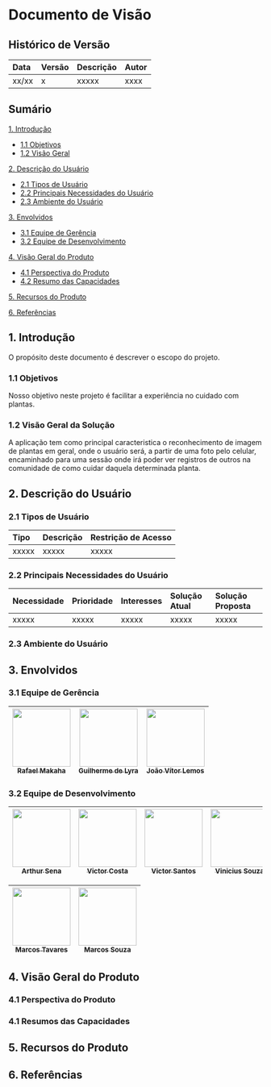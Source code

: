 # Documento de Visão

## Histórico de Versão
| Data | Versão | Descrição | Autor |
| :--- | :--- | :--- | :--- |
| xx/xx | x | xxxxx  | xxxx |


## Sumário
[1. Introdução](#1-introdução)

* [1.1 Objetivos](#11-objetivos)
* [1.2 Visão Geral](#12-visão-geral-da-solução)

[2. Descrição do Usuário](#2-descrição-do-usuário)

* [2.1 Tipos de Usuário](#21-tipos-de-usuário)
* [2.2 Principais Necessidades do Usuário](#22-principais-necessidades-do-usuário)
* [2.3 Ambiente do Usuário](#23-ambiente-do-usuário)

[3. Envolvidos](#3-envolvidos)

* [3.1 Equipe de Gerência](#31-equipe-de-gerência)
* [3.2 Equipe de Desenvolvimento](#32-equipe-de-desenvolvimento)

[4. Visão Geral do Produto](#4-visão-geral-do-produto)

* [4.1 Perspectiva do Produto](#41-perspectiva-do-produto)
* [4.2 Resumo das Capacidades](#42-declaração-de-posição-do-produto)

[5. Recursos do Produto](#5-recursos-do-produto)

[6. Referências](#6-referências)

## 1. Introdução
O propósito deste documento é descrever o escopo do projeto.

### 1.1 Objetivos
Nosso objetivo neste projeto é facilitar a experiência no cuidado com plantas. 

### 1.2 Visão Geral da Solução
A aplicação tem como principal caracteristica o reconhecimento de imagem de plantas
 em geral, onde o usuário será, a partir de uma foto pelo celular, encaminhado para
 uma sessão onde irá poder ver registros de outros na comunidade de como cuidar daquela
 determinada planta.

## 2. Descrição do Usuário

### 2.1 Tipos de Usuário

| Tipo | Descrição | Restrição de Acesso |
| :--- | :--- | :--- |
| xxxxx | xxxxx | xxxxx |

### 2.2 Principais Necessidades do Usuário

| Necessidade | Prioridade | Interesses | Solução Atual | Solução Proposta |
| :--- | :--- | :--- | :--- | :--- |
| xxxxx | xxxxx | xxxxx | xxxxx | xxxxx |

### 2.3 Ambiente do Usuário

## 3. Envolvidos

### 3.1 Equipe de Gerência

[<img src="https://avatars3.githubusercontent.com/u/20361663?s=460&u=91d226496735d780af309d15ef57215b8fd5613b&v=4" width=115 > <br> <sub> Rafael Makaha </sub>](https://github.com/rafaelmakaha) | [<img src="https://avatars0.githubusercontent.com/u/23236957?s=460&u=10315bc4ccdf022ace9b7492a9596d23e7f576bd&v=4" width=115 > <br> <sub> Guilherme de Lyra </sub>](https://github.com/guilhermedelyra) | [<img src="https://avatars2.githubusercontent.com/u/23479533?s=460&u=5225cd85f2c478a548ff3a4bf34668169ae08143&v=4" width=115 > <br> <sub> João Vítor Lemos </sub>](https://github.com/joaovitorml) |
| :---: | :---: | :---: |  

### 3.2 Equipe de Desenvolvimento

[<img src="https://avatars1.githubusercontent.com/u/49957403?s=460&u=170776941473671902ffee948e33b4a012829359&v=4" width=115 > <br> <sub> Arthur Sena </sub>](https://github.com/senaarth) | [<img src="https://avatars3.githubusercontent.com/u/50213514?s=460&u=9b36991005026e3b3131bf87e89354e55b323682&v=4" width=115 > <br> <sub> Victor Costa </sub>](https://github.com/V100k) | [<img src="https://avatars1.githubusercontent.com/u/52058094?s=460&u=7a8909576cb173c2fd1c4b83ad3ccb36348b6f9d&v=4" width=115 > <br> <sub> Victor Santos </sub>](https://github.com/victordsantoss) | [<img src="https://avatars2.githubusercontent.com/u/49957412?s=460&u=e00cf30e0bc8a0931c7fb736eff5f751cc3a5181&v=4" width=115 > <br> <sub> Vinicius Souza </sub>](https://github.com/faco400) | 
| :---: | :---: | :---: |  :---: |

[<img src="https://avatars1.githubusercontent.com/u/42779015?s=460&u=23417272f4f68c9b439c151af03799fdd16021b9&v=4" width=115 > <br> <sub> Marcos Tavares </sub>](https://github.com/marcosgtavares) | [<img src="https://avatars2.githubusercontent.com/u/40834597?s=460&u=f4f3b8839567fb6967b08b548cd6d1a28865e374&v=4" width=115 > <br> <sub> Marcos Souza </sub>](https://github.com/marcosgtavares) |
| :---: | :---: | 

## 4. Visão Geral do Produto

### 4.1 Perspectiva do Produto

### 4.1 Resumos das Capacidades

## 5. Recursos do Produto

## 6. Referências
